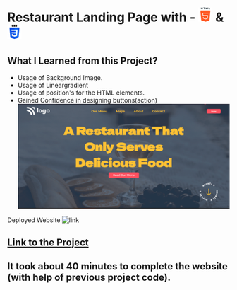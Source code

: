 # Restaurant Landing Page with - ![HTML](./readmeImages/html-5.png) & ![CSS](./readmeImages/css-3.png)

## What I Learned from this Project?

- Usage of Background Image.
- Usage of Lineargradient
- Usage of position's for the HTML elements.
- Gained Confidence in designing buttons(action)
  ![Completed Website](<./readmeImages/Screenshot%20(353).png>)

Deployed Website ![link](https://img.shields.io/badge/-Project%20-green)

## [Link to the Project ](https://beautiful-zabaione-a7b5c3.netlify.app/)

## It took about 40 minutes to complete the website (with help of previous project code).

